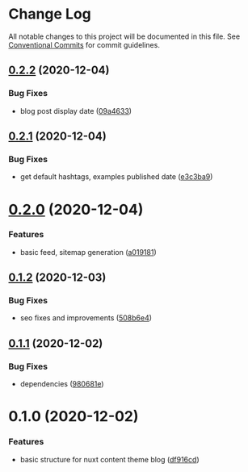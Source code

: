 # Change Log

All notable changes to this project will be documented in this file.
See [Conventional Commits](https://conventionalcommits.org) for commit guidelines.

## [0.2.2](https://github.com/jsilva-pt/nuxt-content-theme-blog/compare/@jsilva-pt/nuxt-content-theme-blog@0.2.1...@jsilva-pt/nuxt-content-theme-blog@0.2.2) (2020-12-04)


### Bug Fixes

* blog post display date ([09a4633](https://github.com/jsilva-pt/nuxt-content-theme-blog/commit/09a4633dbe9ee367bd698eab3ebf6dfce7455b9c))





## [0.2.1](https://github.com/jsilva-pt/nuxt-content-theme-blog/compare/@jsilva-pt/nuxt-content-theme-blog@0.2.0...@jsilva-pt/nuxt-content-theme-blog@0.2.1) (2020-12-04)


### Bug Fixes

* get default hashtags, examples published date ([e3c3ba9](https://github.com/jsilva-pt/nuxt-content-theme-blog/commit/e3c3ba98ee4ffe760429ac7c19289868107e69cf))





# [0.2.0](https://github.com/jsilva-pt/nuxt-content-theme-blog/compare/@jsilva-pt/nuxt-content-theme-blog@0.1.2...@jsilva-pt/nuxt-content-theme-blog@0.2.0) (2020-12-04)


### Features

* basic feed, sitemap generation ([a019181](https://github.com/jsilva-pt/nuxt-content-theme-blog/commit/a019181aae6e7b727a127db42bb1cfe19acff3d5))





## [0.1.2](https://github.com/jsilva-pt/nuxt-content-theme-blog/compare/@jsilva-pt/nuxt-content-theme-blog@0.1.1...@jsilva-pt/nuxt-content-theme-blog@0.1.2) (2020-12-03)


### Bug Fixes

* seo fixes and improvements ([508b6e4](https://github.com/jsilva-pt/nuxt-content-theme-blog/commit/508b6e46a49a5ae655991161325bef3ad9ea935d))





## [0.1.1](https://github.com/jsilva-pt/nuxt-content-theme-blog/compare/@jsilva-pt/nuxt-content-theme-blog@0.1.0...@jsilva-pt/nuxt-content-theme-blog@0.1.1) (2020-12-02)


### Bug Fixes

* dependencies ([980681e](https://github.com/jsilva-pt/nuxt-content-theme-blog/commit/980681eb7c5489642ba3008d22f0efa0cf712f30))





# 0.1.0 (2020-12-02)


### Features

* basic structure for nuxt content theme blog ([df916cd](https://github.com/jsilva-pt/nuxt-content-theme-blog/commit/df916cde7cd5d404a64ae572b366f72daf22e873))
